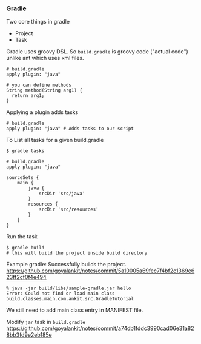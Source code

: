 ### Gradle

Two core things in gradle
- Project
- Task

Gradle uses groovy DSL. So `build.gradle` is groovy code ("actual code") unlike ant which uses xml files.

```
# build.gradle
apply plugin: "java"

# you can define methods
String method(String arg1) {
  return arg1;
}
```

Applying a plugin adds tasks
```
# build.gradle
apply plugin: "java" # Adds tasks to our script
```

To List all tasks for a given build.gradle
```
$ gradle tasks
```

```
# build.gradle
apply plugin: "java"

sourceSets {
    main {
        java {
            srcDir 'src/java'
        }
        resources {
            srcDir 'src/resources'
        }
    }
}
```
Run the task
```
$ gradle build
# this will build the project inside build directory
```

Example gradle:
Successfully builds the project.
https://github.com/goyalankit/notes/commit/5a10005a69fec7f4bf2c1369e623ff2cf0f4e494

```
% java -jar build/libs/sample-gradle.jar hello
Error: Could not find or load main class build.classes.main.com.ankit.src.GradleTutorial
```
We still need to add main class entry in MANIFEST file.

Modify `jar` task in `build.gradle`
https://github.com/goyalankit/notes/commit/a74db1fddc3990cad06e31a828bb3fd9e2eb185e
